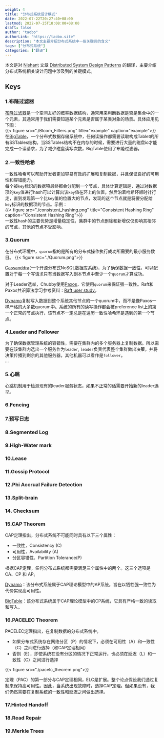 ```yaml
---
weight: 4
title: "分布式系统设计模式"
date: 2022-07-22T20:27:40+08:00
lastmod: 2022-07-25T18:08:00+08:00
draft: false
author: "taobo"
authorLink: "https://taobo.site"
description: "本文主要介绍分布式系统中一些关键词的含义"
tags: ["分布式系统"]
categories: ["翻译"]
---
```

本文是对 [Nishant](https://medium.com/@nishantparmar) 文章 [Distributed System Design Patterns](https://medium.com/@nishantparmar/distributed-system-design-patterns-2d20908fecfc) 的翻译，主要介绍分布式系统相关设计问题中涉及到的关键模式。
<!--more-->

## Keys

### 1.布隆过滤器

[布隆过滤器](https://www.geeksforgeeks.org/bloom-filters-introduction-and-python-implementation/)是一个空间友好的概率数据结构，通常用来判断数据是否是集合中的一个元素，其通常用于我们需要知道某个元素是否属于某类对象的场景。具体应用见下图：  
{{< figure src="./Bloom_Filters.png" title="example" caption="example">}}  
在[BigTable](https://www.cnblogs.com/xybaby/p/9096748.html#_labelTop)，一个分布式数据存储系统中，任何读操作都需要读取构成Tablet的所有SSTables结构。当SSTables结构不在内存的时候，需要进行大量的磁盘io才能完成一个读请求，为了减少磁盘读写次数，BigTable使用了布隆过滤器。

### 2.一致性哈希

一致性哈希可以帮助开发者更加容易有效的扩展和复制数据，并且保证良好的可用性和容错能力。  
每个被`key`标识的数据项最终都会分配到一个节点，具体计算逻辑是，通过对数据项的`key`值进行hash可以计算出该`key`值在环上的位置，然后沿着哈希环顺时针行走，直到发现第一个比`key`值的位置大的节点，发现的这个节点就是将要分配给`key`标识的数据项的节点。示例：  
{{< figure src="./consistent_hashing.png" title="Consistent Hashing Ring" caption="Consistent Hashing Ring">}}  
一致性hash的主要优势是增量稳定性，集群中的节点删除和新增仅仅影响其相邻的节点，其他的节点不受影响。

### 3.Quorum

在分布式环境中，`quorum`指的是所有的分布式操作执行成功所需要的最小服务数目。
{{< figure src="./Quorum.png">}}  

[Cassanddra](https://zh.m.wikipedia.org/zh/Cassandra)(一个开源分布式NoSQL数据库系统)，为了确保数据一致性，可以配置对于每一个写请求只有当数据写入副本节点中至少一个`quorum`才算成功。

对于Leader选举，Chubby使用[Paxos](https://www.cnblogs.com/linbingdong/p/6253479.html)，它使用`quorum`来保证强一致性。Raft和Paxos共识算法学习参考资料：[Raft user study](https://ongardie.net/static/raft/userstudy/)。

[Dynamo](https://www.allthingsdistributed.com/2007/10/amazons_dynamo.html)复制写入数据到整个系统其他节点的一个quorum中，而不是像Paxos一样严格的大多数quorum中。系统的所有的读写操作都会被preference list上的第一个正常的节点执行，该节点不一定总是在遍历一致性哈希环是遇到的第一个节点。

### 4.Leader and Follower

为了确保数据管理系统的容错性，需要在集群内的多个服务器上复制数据。所以需要在该集群内选出一个服务作为`leader`, `leader`负责代表整个集群做出决策，并将决策传播到剩余的其他服务器，其他机器可以看作是`follower`。  
...  

### 5.心跳

心跳机制用于检测现有的leader服务状态，如果不正常的话需要开始新的leader选举。

### 6.Fencing

### 7.预写日志

### 8.Segmented Log

### 9.High-Water mark

### 10.Lease

### 11.Gossip Protocol

### 12.Phi Accrual Failure Detection

### 13.Split-brain

### 14. Checksum

### 15.CAP Theorem

CAP定理指出，分布式系统不可能同时具有以下三个属性：

- 一致性，Consistency (C)
- 可用性，Availability (A)
- 分区容错性，Partition Tolerance(P)

根据CAP定理，任何分布式系统都需要满足三个属性中的两个。这三个选项是 CA、CP 和 AP。

[Dynamo](https://www.cnblogs.com/xybaby/p/13944662.html)：该分布式系统属于CAP理论模型中的AP系统，旨在以牺牲强一致性为代价实现高可用性。

[BigTable](https://www.cnblogs.com/xybaby/p/9096748.html)：该分布式系统属于CAP理论模型中的CP系统，它具有严格一致的读取和写入。

### 16.PACELEC Theorem

PACELEC定理指出，在复制数据的分布式系统中，

- 如果分布式系统存在网络分区（P）的情况下，必须在可用性（A）和一致性（C）之间进行选择（和CAP定理相同）
- 否则（E），即使系统在没有分区的情况下正常运行，也必须在延迟（L）和一致性（C）之间进行选择

{{< figure src="./pacelc_theorem.png">}}  

定理（PAC）的第一部分与CAP定理相同，ELC是扩展。整个论点假设我们通过复制来保持高可用性。因此，当系统出现故障时，选择CAP定理。但如果没有，我们仍然需要在复制系统的一致性和延迟之间做出选择。

### 17.Hinted Handoff

### 18.Read Repair

### 19.Merkle Trees

